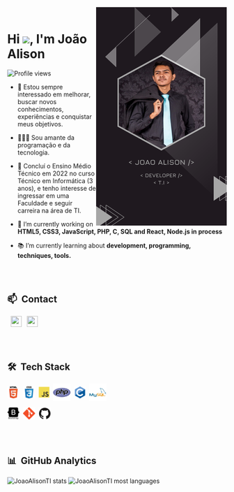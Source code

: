
<img align="right" height="500em" width="300em" src="./myCard.png"/>
&nbsp;
<h1 align="left">Hi <img src="https://raw.githubusercontent.com/kaueMarques/kaueMarques/master/hi.gif" height="30px">, I'm João Alison</h1>
<p align="left"> <img src="https://komarev.com/ghpvc/?username=JoaoAlisonTI&color=blue" alt="Profile views" /> </p>

- 🚀 Estou sempre interessado em melhorar, buscar novos conhecimentos, experiências e conquistar meus objetivos.

- 🧑🏾‍💻 Sou amante da programação e da tecnologia.

- 🏫 Concluí o Ensino Médio Técnico em 2022 no curso Técnico em Informática (3 anos), e tenho interesse de ingressar em uma Faculdade e seguir carreira na área de TI.

- 🔭 I’m currently working on **HTML5, CSS3, JavaScript, PHP, C, SQL and React, Node.js in process**

- 📚 I’m currently learning about **development, programming, techniques, tools.**

</br></br>

## 📫 &nbsp;Contact

<p align="left">
&nbsp;&nbsp;<a href="https://www.linkedin.com/in/jo%C3%A3o-alison-139b21238/" target="_blank"><img align="center" src="https://raw.githubusercontent.com/rahuldkjain/github-profile-readme-generator/master/src/images/icons/Social/linked-in-alt.svg" alt="" height="25" width="25" /></a>&nbsp;&nbsp;
<a href="https://www.instagram.com/joao_alison_23/" target="_blank"><img align="center" src="https://raw.githubusercontent.com/rahuldkjain/github-profile-readme-generator/master/src/images/icons/Social/instagram.svg" alt="" height="25" width="25" /></a>
</p>

</br></br>

## 🛠️ &nbsp;Tech Stack

<p align="left"> 
<a href="https://developer.mozilla.org/en-US/docs/Web/HTML" target="_blank" rel="noreferrer"><img align="center" src="https://raw.githubusercontent.com/devicons/devicon/master/icons/html5/html5-original-wordmark.svg" alt="html5" width="28" height="28" /></a>&nbsp;
<a href="https://www.w3schools.com/css/" target="_blank" rel="noreferrer"><img align="center" src="https://raw.githubusercontent.com/devicons/devicon/master/icons/css3/css3-original-wordmark.svg" alt="css3" width="28" height="28" /></a>&nbsp;
<a href="https://developer.mozilla.org/en-US/docs/Web/JavaScript" target="_blank" rel="noreferrer"><img align="center" src="https://raw.githubusercontent.com/devicons/devicon/master/icons/javascript/javascript-original.svg" alt="javascript" width="25" height="25" /></a>&nbsp;
<a href="https://www.php.net/docs.php" target="_blank" rel="noreferrer"><img align="center" src="https://raw.githubusercontent.com/devicons/devicon/master/icons/php/php-original.svg" alt="php" width="40" height="40"/></a>&nbsp;
<a href="https://en.cppreference.com/w/c/language" target="_blank" rel="noreferrer"><img align="center" src="https://raw.githubusercontent.com/devicons/devicon/master/icons/c/c-original.svg" alt="c" width="28" height="28"/></a>&nbsp;
<a href="https://www.mysql.com/" target="_blank" rel="noreferrer"><img align="center" src="https://raw.githubusercontent.com/devicons/devicon/master/icons/mysql/mysql-original-wordmark.svg" alt="mysql" width="40" height="40"/></a> 
<p align="left"> 
<a href="https://getbootstrap.com" target="_blank" rel="noreferrer"> <img src="https://raw.githubusercontent.com/devicons/devicon/master/icons/bootstrap/bootstrap-plain-wordmark.svg" alt="bootstrap" width="28" height="28"/></a>&nbsp;
<a href="https://git-scm.com/" target="_blank" rel="noreferrer"> <img src="https://raw.githubusercontent.com/devicons/devicon/master/icons/git/git-original.svg" alt="git" width="28" height="28"/></a>&nbsp;
<a href="https://docs.github.com/pt" target="_blank" rel="noreferrer"> <img src="https://raw.githubusercontent.com/devicons/devicon/master/icons/github/github-original.svg" alt="GitHub" width="28" height="28"/></a>
</p>

</br></br>

## 📊  &nbsp;GitHub Analytics

<p align="left">
<img width="530em" src="https://github-readme-stats.vercel.app/api?username=JoaoAlisonTI&show_icons=true&theme=radical" alt="JoaoAlisonTI stats"/>
<img width="530em" src="https://github-readme-stats.vercel.app/api/top-langs/?username=JoaoAlisonTI&layout=compact&theme=radical" alt="JoaoAlisonTI most languages"/>
</p